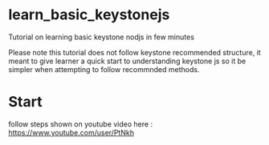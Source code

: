 # learn_basic_keystonejs
Tutorial on learning basic keystone nodjs in few minutes

Please note this tutorial does not follow keystone recommended structure, it meant to give learner a quick start to understanding keystone js so it be simpler when attempting to follow recommnded methods. 

# Start
follow steps shown on youtube video here : 
https://www.youtube.com/user/PtNkh
